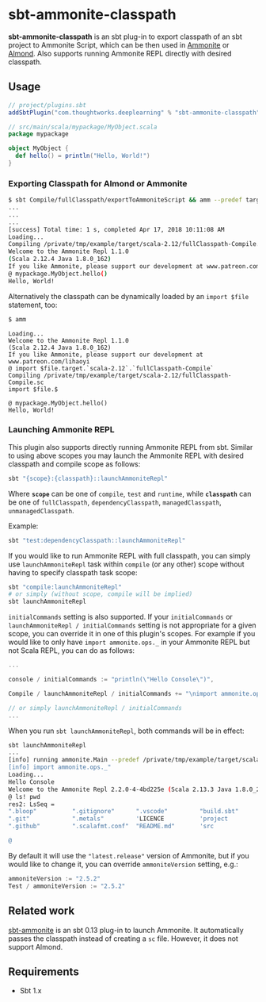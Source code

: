 # sbt-ammonite-classpath

**sbt-ammonite-classpath** is an sbt plug-in to export classpath of an sbt project to Ammonite Script, which can be then used in [Ammonite](https://ammonite.io/) or [Almond](http://almond.sh/). Also supports running Ammonite REPL directly with desired classpath.

## Usage

``` sbt
// project/plugins.sbt
addSbtPlugin("com.thoughtworks.deeplearning" % "sbt-ammonite-classpath" % "latest.release")
```

``` scala
// src/main/scala/mypackage/MyObject.scala
package mypackage

object MyObject {
  def hello() = println("Hello, World!")
}
```

### Exporting Classpath for Almond or Ammonite

``` bash
$ sbt Compile/fullClasspath/exportToAmmoniteScript && amm --predef target/scala-2.12/fullClasspath-Compile.sc
...
...
...
[success] Total time: 1 s, completed Apr 17, 2018 10:11:08 AM
Loading...
Compiling /private/tmp/example/target/scala-2.12/fullClasspath-Compile.sc
Welcome to the Ammonite Repl 1.1.0
(Scala 2.12.4 Java 1.8.0_162)
If you like Ammonite, please support our development at www.patreon.com/lihaoyi
@ mypackage.MyObject.hello() 
Hello, World!
```

Alternatively the classpath can be dynamically loaded by an `import $file` statement, too:

``` bash
$ amm
```

```
Loading...
Welcome to the Ammonite Repl 1.1.0
(Scala 2.12.4 Java 1.8.0_162)
If you like Ammonite, please support our development at www.patreon.com/lihaoyi
@ import $file.target.`scala-2.12`.`fullClasspath-Compile` 
Compiling /private/tmp/example/target/scala-2.12/fullClasspath-Compile.sc
import $file.$                                          

@ mypackage.MyObject.hello() 
Hello, World!
```

### Launching Ammonite REPL

This plugin also supports directly running Ammonite REPL from sbt. Similar to using above scopes you may launch the Ammonite REPL with desired classpath and compile scope as follows:

``` bash
sbt "{scope}:{classpath}::launchAmmoniteRepl"
```

Where **`scope`** can be one of `compile`, `test` and `runtime`, while **`classpath`** can be one of `fullClasspath`, `dependencyClasspath`, `managedClasspath`, `unmanagedClasspath`.

Example:

``` bash
sbt "test:dependencyClasspath::launchAmmoniteRepl"
```

If you would like to run Ammonite REPL with full classpath, you can simply use `launchAmmoniteRepl` task within `compile` (or any other) scope without having to specify classpath task scope:

``` bash
sbt "compile:launchAmmoniteRepl" 
# or simply (without scope, compile will be implied)
sbt launchAmmoniteRepl
```

`initialCommands` setting is also supported. If your `initialCommands` or `launchAmmoniteRepl / initialCommands` setting is not appropriate for a given scope, you can override it in one of this plugin's scopes. For example if you would like to only have `import ammonite.ops._` in your Ammonite REPL but not Scala REPL, you can do as follows:
``` scala
...

console / initialCommands := "println(\"Hello Console\")",

Compile / launchAmmoniteRepl / initialCommands += "\nimport ammonite.ops._"

// or simply launchAmmoniteRepl / initialCommands
...
```

When you run `sbt launchAmmoniteRepl`, both commands will be in effect:

``` bash
sbt launchAmmoniteRepl
...
[info] running ammonite.Main --predef /private/tmp/example/target/scala-2.13/fullClasspath-Compile.sc --predef-code "println("Hello Console")
[info] import ammonite.ops._"
Loading...
Hello Console
Welcome to the Ammonite Repl 2.2.0-4-4bd225e (Scala 2.13.3 Java 1.8.0_252)
@ ls! pwd 
res2: LsSeq = 
".bloop"          ".gitignore"      ".vscode"         "build.sbt"       'target
".git"            ".metals"         'LICENCE          'project          'test
".github"         ".scalafmt.conf"  "README.md"       'src

@
```

By default it will use the `"latest.release"` version of Ammonite, but if you would like to change it, you can override `ammoniteVersion` setting, e.g.:

``` scala
ammoniteVersion := "2.5.2"
Test / ammoniteVersion := "2.5.2"
```

## Related work

[sbt-ammonite](https://github.com/alexarchambault/sbt-ammonite) is an sbt 0.13 plug-in to launch Ammonite. It automatically passes the classpath instead of creating a `sc` file. However, it does not support Almond.

## Requirements

* Sbt 1.x
